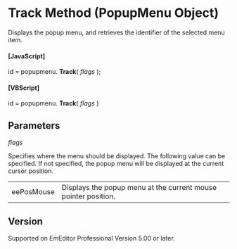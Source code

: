 # Track Method (PopupMenu Object)

Displays the popup menu, and retrieves the identifier of the selected menu item.

#### \[JavaScript\]

id = popupmenu. **Track**( _flags_ );

#### \[VBScript\]

id = popupmenu. **Track**( _flags_ )

## Parameters

_flags_

Specifies where the menu should be displayed. The following value can be specified. If not specified, the popup menu will be displayed at the current cursor position.

|     |     |
| --- | --- |
| eePosMouse | Displays the popup menu at the current mouse pointer position. |

## Version

Supported on EmEditor Professional Version 5.00 or later.
